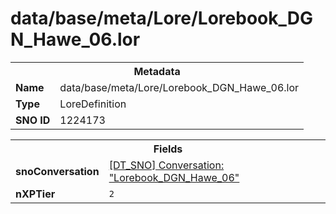 <h1>data/base/meta/Lore/Lorebook_DGN_Hawe_06.lor</h1><table><tr><th colspan="100%">Metadata</th></tr><tr><td><b>Name</b></td><td>data/base/meta/Lore/Lorebook_DGN_Hawe_06.lor</td></tr><tr><td><b>Type</b></td><td>LoreDefinition</td></tr><tr><td><b>SNO ID</b></td><td>1224173</td></tr></table>

<table><tr><th colspan="100%">Fields</th></tr><tr><td><b>snoConversation</b></td><td><a href="..\Conversation\Lorebook_DGN_Hawe_06.cnv.md">[DT_SNO] Conversation: "Lorebook_DGN_Hawe_06"</a></td></tr><tr><td><b>nXPTier</b></td><td><code>2</code></td></tr></table>

